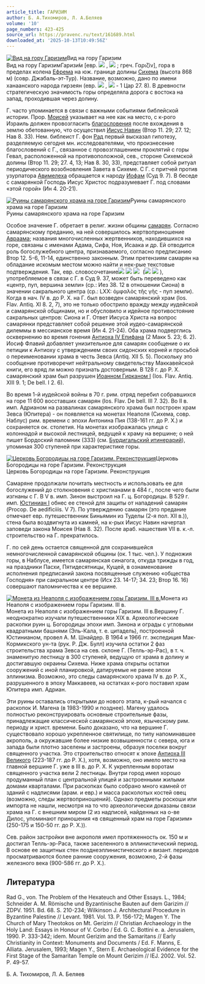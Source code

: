 ```yaml
---
article_title: ГАРИЗИМ
author: Б. А.Тихомиров, Л. А.Беляев
volume: '10'
page_numbers: 423-425
source_url: https://pravenc.ru/text/161689.html
downloaded_at: '2025-10-13T10:49:56Z'
---
```


[![Вид на гору Гаризим](https://pravenc.ru/data/883/466/1234/i200.jpg "Кликните для увеличения картинки")](https://pravenc.ru/data/883/466/1234/i400.jpg)Вид на гору Гаризим  
Вид на гору ГаризимГаризи́м [евр. ![](https://pravenc.ru/char/2712331/x21yzrg/image.png) , ![](https://pravenc.ru/char/26062/gx26rizzIm/image.png) ; греч. Γαριζίν], гора в пределах колена [Ефрема](https://pravenc.ru/text/ЕФРЕМ.html) на юж. границе долины [Сихема](https://pravenc.ru/text/Сихем.html) (высота 868 м) (совр. Джабаль-эт-Тур). Название, возможно, дано по имени ханаанского народа гирзеян (евр. ![](https://pravenc.ru/char/2712331/Yzrg/image.png) , ![](<https://pravenc.ru/char/26062/girzI /image.png>) - 1 Цар 27. 8). В древности стратегическую значимость горы определяла дорога с востока на запад, проходившая через долину.

Г. часто упоминается в связи с важными событиями библейской истории. Прор. [Моисей](https://pravenc.ru/text/Моисей.html) указывает на нее как на место, с к-рого Израиль должен провозгласить [благословения](https://pravenc.ru/text/благословения.html) после вхождения в землю обетованную, что осуществил [Иисус Навин](<https://pravenc.ru/text/Иисус Навин.html>) (Втор 11. 29; 27. 12; Нав 8. 33). Нем. библеист Г. фон [Рад](https://pravenc.ru/text/Рад.html) первый высказал гипотезу, разделяемую сегодня мн. исследователями, что произнесение благословений с Г., связанное с провозглашением проклятий с горы Гевал, расположенной на противоположной, сев., стороне Сихемской долины (Втор 11. 29; 27. 4, 13; Нав 8. 30, 33), представляет собой ритуал периодического возобновления Завета в Сихеме. С Г. с притчей против узурпатора [Авимелеха](https://pravenc.ru/text/Авимелеха.html) обращается к народу [Иофам](https://pravenc.ru/text/Иофам.html) (Суд 9. 7). В беседе с самарянкой Господь Иисус Христос подразумевает Г. под словами «этой горой» (Ин 4. 20-21).

[![Руины самарянского храма на горе Гаризим](https://pravenc.ru/data/314/467/1234/i200.jpg "Кликните для увеличения картинки")](https://pravenc.ru/data/314/467/1234/i400.jpg)Руины самарянского храма на горе Гаризим  
Руины самарянского храма на горе Гаризим

Особое значение Г. обретает в религ. жизни общины [самарян](https://pravenc.ru/text/самарян.html). Согласно самарянскому преданию, на ней совершилось жертвоприношение [Авраама](https://pravenc.ru/text/АВРААМ.html); названия многочисленных жертвенников, находившихся на горе, связаны с именами Адама, Сифа, Ноя, Исаака и др. Ей отводится роль богослужебного центра, признаваемого, согласно предписанию Втор 12. 5-6, 11-14, единственно законным. Этим претензиям самарян на обладание искомым местом можно найти и нек-рые текстовые подтверждения. Так, евр. словосочетание![](<https://pravenc.ru/char/2712331/ /image.png>) ![](<https://pravenc.ru/char/2712331/ x24rah /image.png>) ![](<https://pravenc.ru/char/2712331/ rwbf/image.png>)  (![](<https://pravenc.ru/char/26062/tabbUr /image.png>) ![](<https://pravenc.ru/char/26062/ haarez/image.png>) ), употребляемое в связи с Г. в Суд 9. 37, может быть переведено как «центр, пуп, вершина земли» (ср.: Иез 38. 12 в отношении Сиона) в значении сакрального центра (ср.: LXX: ὀμφαλὸς τῆς γῆς - пуп земли). Когда в нач. IV в. до Р. Х. на Г. был возведен самарянский храм (Ios. Flav. Antiq. XI 8. 2, 7), это не только обострило вражду между иудейской и самарянской общинами, но и обусловило и идейное противостояние сакральных центров: Сиона и Г. Ответ Иисуса Христа на вопрос самарянки представляет собой решение этой иудео-самарянской дилеммы в мессианское время (Ин 4. 21-24). Оба храма подверглись осквернению во время гонения [Антиоха IV Епифана](<https://pravenc.ru/text/Антиоха IV Епифана.html>) (2 Макк 5. 23; 6. 2). Иосиф Флавий добавляет унизительное для самарян сообщение о их петиции к Антиоху с утверждением своих сидонских корней и просьбой о переименовании храма в честь Зевса (Antiq. XII 5. 5). Поскольку это сообщение противоречит нейтральному свидетельству Маккавейской книги, его вряд ли можно признать достоверным. В 128 г. до Р. Х. самарянский храм был разрушен [Иоанном Гирканом I](<https://pravenc.ru/text/Иоанном Гирканом I.html>) (Ios. Flav. Antiq. XIII 9. 1; De bell. I 2. 6).

Во время 1-й иудейской войны в 70 г. рим. отряд перебил собравшихся на горе 11 600 восставших самарян (Ios. Flav. De bell. III 7. 32). Во II в. имп. Адрианом на развалинах самарянского храма был построен храм Зевса (Юпитера) - он появляется на монетах Неаполя (Сихема, совр. Наблус) рим. времени с эпохи Антонина Пия (138-161 гг. до Р. Х.) и сохраняется ок. столетия. На монетах изображалась улица с колоннадой и высокой лестницей, ведущей к храму на вершине; о ней пишет Бордоский паломник (333) (см. [Бурдигальский итинерарий](<https://pravenc.ru/text/Бурдигальский итинерарий.html>)), упоминая 300 ступеней при характеристике горы.

[![Церковь Богородицы на горе Гаризим. Реконструкция](https://pravenc.ru/data/894/466/1234/i200.jpg "Кликните для увеличения картинки")](https://pravenc.ru/data/894/466/1234/i400.jpg)Церковь Богородицы на горе Гаризим. Реконструкция  
Церковь Богородицы на горе Гаризим. Реконструкция

Самаряне продолжали почитать местность и использовать ее для богослужений до столкновения с христианами в 484 г., после чего были изгнаны с Г. В V в. имп. Зинон выстроил на Г. ц. Богородицы. В 529 г. имп. [Юстиниан I](<https://pravenc.ru/text/Юстиниан I.html>) обнес ее стеной для защиты от нападений самарян (Procop. De aedificiiis. V 7). По утверждению самарян (это предание отмечает евр. путешественник Биньямин из Туделы (2-я пол. XII в.)), стена была воздвигнута из камней, на к-рых Иисус Навин начертал заповеди закона Моисея (Нав 8. 32). После араб. нашествия VII в. к.-л. строительство на Г. прекратилось.

Г. по сей день остается священной для сохранившейся немногочисленной самарянской общины (ок. 1 тыс. чел.). У подножия горы, в Наблусе, имеется самарянская синагога, откуда трижды в год, на праздники Пасхи, Пятидесятницы, Кущей, в ознаменование исполнения предписаний закона посвященные служению «общества Господня» при сакральном центре (Исх 23. 14-17; 34. 23; Втор 16. 16) совершают паломничества к ее вершине.

[![Монета из Неаполя с изображением горы Гаризим. III в.](https://pravenc.ru/data/230/467/1234/i200.jpg "Кликните для увеличения картинки")](https://pravenc.ru/data/230/467/1234/i400.jpg)Монета из Неаполя с изображением горы Гаризим. III в.  
Монета из Неаполя с изображением горы Гаризим. III в.Вершину Г. неоднократно изучали путешественники XIX в. Археологические раскопки руин ц. Богородицы эпохи имп. Зинона и ограды с угловыми квадратными башнями (Эль-Кала, т. е. цитадель), построенной Юстинианом, провел А. М. Шнайдер. В 1964 и 1966 гг. экспедиция Мак-Кормикского ун-та (рук. Р. Дж. Булл) изучила остатки 2 фаз строительства храма Зевса на сев. склоне Г. (Телль-эр-Рас), в т. ч. знаменитую лестницу в 300 ступеней, ведущую от храма в долину и достигавшую окраины Сихема. Ниже храма открыты остатки сооружений с иной планировкой, датируемые не ранее эпохи эллинизма. Возможно, это следы самарянского храма IV в. до Р. Х., разрушенного в эпоху Маккавеев, на остатках к-рого поставил храм Юпитера имп. Адриан.

Эти руины оставались открытыми до нового этапа, к-рый начался с раскопок И. Магена (в 1983-1990 и позднее). Магену удалось полностью реконструировать основные строительные фазы, принадлежащие классической самарянской эпохе, языческому рим. периоду и христ. времени. Было доказано, что на вершине Г. существовало хорошо укрепленное святилище, по типу напоминавшее акрополь, а окружавшие более низкие возвышенности с севера, юга и запада были плотно заселены и застроены, образуя поселки вокруг священного участка. Это строительство относят к эпохе [Антиоха III Великого](<https://pravenc.ru/text/Антиоха III Великого.html>) (223-187 гг. до Р. Х.), хотя, возможно, оно имело место на главной вершине Г. уже в III в. до Р. Х. К укрепленным воротам священного участка вели 2 лестницы. Внутри город имел хорошо продуманный план с центральной улицей и застроенными жилыми домами кварталами. При раскопках было собрано много камней от зданий с надписями (арам. и евр.) и масса расколотых костей овец (возможно, следы жертвоприношений). Однако предметы роскоши или импорта не нашли, несмотря на то что археологически доказаны связи храма на Г. с внешним миром (2 из надписей, найденных на о-ве Дилос, упоминают приношения «в священный храм на горе Гаризим» (250-175 и 150-50 гг. до Р. Х.)).

Сев. район застройки вне акрополя имел протяженность ок. 150 м и достигал Телль-эр-Раса, также заселенного в эллинистический период. В основе ее защитных стен позднеэллинистического и визант. периодов просматриваются более ранние сооружения, возможно, 2-й фазы железного века (900-586 гг. до Р. Х.).

## Литература

Rad G., von. The Problem of the Hexateuch and Other Essays. L., 1984; Schneider A. M. Römische und Byzantinische Bauten auf dem Garizim // ZDPV. 1951. Bd. 68. S. 210-234; Wilkinson J. Architectural Procedure in Byzantine Palestine // Levant. 1981. Vol. 13. P. 156-172; Magen Y. The Church of Mary Theotokos on Mt. Gerizim // Christian Archaeology in the Holy Land: Essays in Honour of V. Corbo / Ed. G. C. Bottini e. a. Jerusalem, 1990. P. 333-342; idem. Mount Gerizim and the Samaritans // Early Christianity in Context: Monuments and Documents / Ed. F. Manns, E. Alliata. Jerusalem, 1993; Magen Y., Stern E. Archaeological Evidence for the First Stage of the Samaritan Temple on Mount Gerizim // IEJ. 2002. Vol. 52. P. 49-57.

Б. А.  Тихомиров,   Л. А.  Беляев
